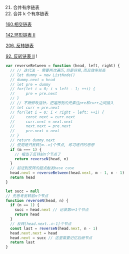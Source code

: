 21. 合并有序链表
22. 合并 k 个有序链表

[160.相交链表](https://leetcode.cn/problems/intersection-of-two-linked-lists/submissions/)

[142.环形链表 II](https://leetcode.cn/problems/linked-list-cycle-ii/description/)

[206. 反转链表](https://leetcode.cn/problems/reverse-linked-list/)

[92. 反转链表 II](https://leetcode.cn/problems/reverse-linked-list-ii/) !

```js
var reverseBetween = function (head, left, right) {
  // // 迭代法 - 需要两次遍历,但是容易,而且效率较高
  // let dummy = new ListNode()
  // dummy.next = head
  // let pre = dummy
  // for(let i = 0; i < left - 1; ++i) {
  //     pre = pre.next
  // }
  // // 不断修改指针，把遍历到的元素往pre和curr之间插入
  // let curr = pre.next
  // for(let i = 0; i < right - left; ++i) {
  //     const next = curr.next
  //     curr.next = next.next
  //     next.next = pre.next
  //     pre.next = next
  // }
  // return dummy.next
  // 使用递归反转[m..n]个节点, 练习递归的思想
  if (m === 1) {
    // 相当于反转前n个节点了
    return reverseN(head, n)
  }
  // 前进到反转的起点触发base case
  head.next = reverseBetween(head.next, m - 1, n - 1)
  return head
}

let succ = null
// 先思考反转前n个节点
function reverseN(head, n) {
  if (n == 1) {
    succ = head.next // 记录第n+1个节点
    return head
  }
  // 反转[head.next..n-1]个节点
  const last = reverseN(head.next, n - 1)
  head.next.next = head
  head.next = succ // 这里需要记忆后继节点
  return last
}
```
